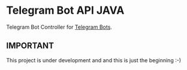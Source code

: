 # Telegram Bot API JAVA

Telegram Bot Controller for [Telegram Bots](https://core.telegram.org/bots).


## IMPORTANT
This project is under development and and this is just the beginning :-)


